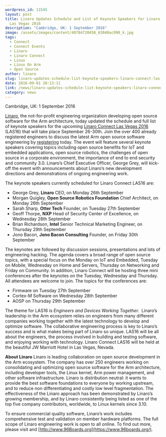 ```yaml
---
wordpress_id: 11545
layout: post
title: Linaro Updates Schedule and List of Keynote Speakers for Linaro Connect
  Las Vegas 2016
description: "Cambridge, UK: 1 September 2016"
image: /assets/images/content/48784720458_63040ac998_k.jpg
tags:
  - Connect
  - Connect Events
  - Linaro
  - Linaro Connect
  - Linux
  - Linux On Arm
  - Open Source
author: linaro
slug: linaro-updates-schedule-list-keynote-speakers-linaro-connect-las-vegas-2016
date: 2016-09-01 20:13:11
link: /news/linaro-updates-schedule-list-keynote-speakers-linaro-connect-las-vegas-2016/
category: news
---
```

Cambridge, UK: 1 September 2016

[Linaro](/), the not-for-profit engineering organization developing open source software for the Arm architecture, today updated the schedule and full list of keynote speakers for the upcoming [Linaro Connect Las Vegas 2016](https://resources.linaro.org/en/tags/42541423-4061-409a-9ec6-ea2184ffe68c) (LAS16) that will take place September 26-30th. Join the over 400 already registered engineers to discuss the latest Arm open source software engineering by [registering](https://www.eventbrite.co.uk/e/linaro-connect-las-vegas-2016-las16-tickets-21812925046?mc_cid=885b42f55f&mc_eid=7fd0e8f93e) today. The event will feature several keynote speakers covering topics including open source benefits for IoT and embedded applications, open source robotics, the challenges of open source in a corporate environment, the importance of end to end security and community 3.0. Linaro’s Chief Executive Officer, George Grey, will kick-off the event with announcements about Linaro’s new development directions and demonstrations of ongoing engineering work.

The keynote speakers currently scheduled for Linaro Connect LAS16 are:

* George Grey, **Linaro** CEO, on Monday 26th September
* Morgan Quigley, **Open Source Robotics Foundation** Chief Architect, on Monday 26th September
* Sarah Sharp, **Otter Tech** Founder, on Tuesday 27th September
* Geoff Thorpe, **NXP** Head of Security Center of Excellence, on Wednesday 28th September
* Brian Richardson, **Intel** Senior Technical Marketing Engineer, on Thursday 29th September
* Jono Bacon, **Jono Bacon Consulting** Founder, on Friday 30th September

The keynotes are followed by discussion sessions, presentations and lots of engineering hacking. The agenda covers a broad range of open source topics, with a special focus on the Monday on IoT and Embedded, Tuesday on Mobile, Wednesday on Home and Servers, Thursday on Networking and Friday on Community. In addition, Linaro Connect will be hosting three mini conferences after the keynotes on the Tuesday, Wednesday and Thursday. All attendees are welcome to join. The topics for the conferences are:

* Firmware on Tuesday 27th September
* Cortex-M Software on Wednesday 28th September
* AOSP on Thursday 29th September

The theme for LAS16 is *Engineers and Devices Working Together.*  Linaro’s leadership in the Arm ecosystem relies on engineers from many different companies working together with the latest technology to develop and optimize software. The collaborative engineering process is key to Linaro’s success and is what makes being part of Linaro so unique. LAS16 will be all about the engineers, the process involved in building and testing software, and enjoying working with technology. Linaro Connect LAS16 will be held at the beautiful JW Marriott Hotel in Las Vegas, Nevada.

**About Linaro**
Linaro is leading collaboration on open source development in the Arm ecosystem. The company has over 250 engineers working on consolidating and optimizing open source software for the Arm architecture, including developer tools, the Linux kernel, Arm power management, and other software infrastructure. Linaro is distribution neutral: it wants to provide the best software foundations to everyone by working upstream, and to reduce non differentiating and costly low level fragmentation. The effectiveness of the Linaro approach has been demonstrated by Linaro’s growing membership, and by Linaro consistently being listed as one of the top five company contributors, worldwide, to Linux kernels since 3.10.

To ensure commercial quality software, Linaro’s work includes comprehensive test and validation on member hardware platforms. The full scope of Linaro engineering work is open to all online. To find out more, please visit [](/) and [http://www.96Boards.org](https://www.96boards.org/).